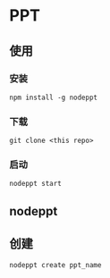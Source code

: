 # PPT

## 使用
### 安装
```
npm install -g nodeppt
```
### 下载
```
git clone <this repo>
```
### 启动
```
nodeppt start
```

## nodeppt
## 创建
```
nodeppt create ppt_name
```
